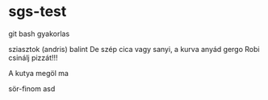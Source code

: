 # sgs-test
git bash gyakorlas

sziasztok (andris)
balint De szép cica vagy sanyi, a kurva anyád
gergo
Robi csinálj pizzát!!! 

A kutya megöl ma

sör-finom
asd
